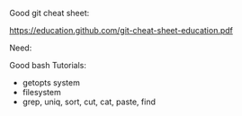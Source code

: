Good git cheat sheet:

https://education.github.com/git-cheat-sheet-education.pdf

Need:

Good bash Tutorials:

 - getopts system
 - filesystem
 - grep, uniq, sort, cut, cat, paste, find
